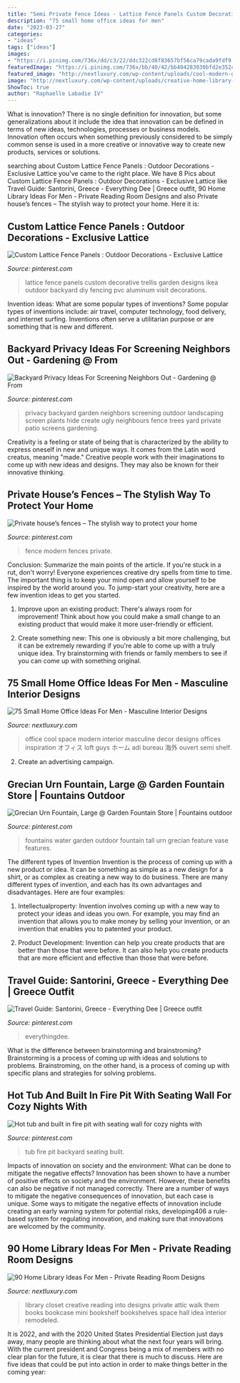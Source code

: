 ```yaml
---
title: "Semi Private Fence Ideas - Lattice Fence Panels Custom Decorative Trellis Garden Designs Ikea Outdoor Backyard Diy Fencing Pvc Aluminum Visit Decorations"
description: "75 small home office ideas for men"
date: "2023-03-27"
categories:
- "ideas"
tags: ["ideas"]
images:
- "https://i.pinimg.com/736x/dd/c3/22/ddc322cd8f83657bf56ca79cada9fdf9.jpg"
featuredImage: "https://i.pinimg.com/736x/bb/40/42/bb404283030bfd2e352ca12f456fb26e.jpg"
featured_image: "http://nextluxury.com/wp-content/uploads/cool-modern-guys-small-home-office-ideas.jpg"
image: "http://nextluxury.com/wp-content/uploads/creative-home-library-closet-design.jpg"
ShowToc: true
author: "Raphaelle Labadie IV"
---
```



What is innovation?
There is no single definition for innovation, but some generalizations about it include the idea that innovation can be defined in terms of new ideas, technologies, processes or business models. Innovation often occurs when something previously considered to be simply common sense is used in a more creative or innovative way to create new products, services or solutions.

	

		
searching about Custom Lattice Fence Panels : Outdoor Decorations - Exclusive Lattice you've came to the right place. We have 8 Pics about Custom Lattice Fence Panels : Outdoor Decorations - Exclusive Lattice like Travel Guide: Santorini, Greece - Everything Dee | Greece outfit, 90 Home Library Ideas For Men - Private Reading Room Designs and also Private house’s fences – The stylish way to protect your home. Here it is:
		
    
## Custom Lattice Fence Panels : Outdoor Decorations - Exclusive Lattice

<img loading=lazy src="https://i.pinimg.com/736x/8a/fa/33/8afa33895cce53ec091292d1dc15aeba.jpg" onerror="this.onerror=null;this.src='https://tse2.mm.bing.net/th?id=OIP.YGQDtHu7hlwyWoG8G9DZaAHaFj&amp;pid=15.1';" alt="Custom Lattice Fence Panels : Outdoor Decorations - Exclusive Lattice">

_Source: pinterest.com_

>lattice fence panels custom decorative trellis garden designs ikea outdoor backyard diy fencing pvc aluminum visit decorations. 

	

Invention ideas: What are some popular types of inventions?
Some popular types of inventions include: air travel, computer technology, food delivery, and internet surfing. Inventions often serve a utilitarian purpose or are something that is new and different.

    
## Backyard Privacy Ideas For Screening Neighbors Out - Gardening @ From

<img loading=lazy src="https://i.pinimg.com/736x/6b/f1/38/6bf1380f3d83f0ef8fe1028c375e7614.jpg" onerror="this.onerror=null;this.src='https://tse2.mm.bing.net/th?id=OIP.HfORG_AOnnpDyCrf6ITauAHaLF&amp;pid=15.1';" alt="Backyard Privacy Ideas For Screening Neighbors Out - Gardening @ From">

_Source: pinterest.com_

>privacy backyard garden neighbors screening outdoor landscaping screen plants hide create ugly neighbours fence trees yard private patio screens gardening. 

	

Creativity is a feeling or state of being that is characterized by the ability to express oneself in new and unique ways. It comes from the Latin word creatus, meaning "made." Creative people work with their imaginations to come up with new ideas and designs. They may also be known for their innovative thinking.

    
## Private House’s Fences – The Stylish Way To Protect Your Home

<img loading=lazy src="https://i.pinimg.com/736x/bb/40/42/bb404283030bfd2e352ca12f456fb26e.jpg" onerror="this.onerror=null;this.src='https://tse3.mm.bing.net/th?id=OIP.T89ffKah35hNFUGcCJtNhAHaGP&amp;pid=15.1';" alt="Private house’s fences – The stylish way to protect your home">

_Source: pinterest.com_

>fence modern fences private. 

	

Conclusion: Summarize the main points of the article.
If you're stuck in a rut, don't worry! Everyone experiences creative dry spells from time to time. The important thing is to keep your mind open and allow yourself to be inspired by the world around you. To jump-start your creativity, here are a few invention ideas to get you started.
1. Improve upon an existing product: There's always room for improvement! Think about how you could make a small change to an existing product that would make it more user-friendly or efficient.

2. Create something new: This one is obviously a bit more challenging, but it can be extremely rewarding if you're able to come up with a truly unique idea. Try brainstorming with friends or family members to see if you can come up with something original.


    
## 75 Small Home Office Ideas For Men - Masculine Interior Designs

<img loading=lazy src="http://nextluxury.com/wp-content/uploads/cool-modern-guys-small-home-office-ideas.jpg" onerror="this.onerror=null;this.src='https://tse2.mm.bing.net/th?id=OIP.rfHZ2b4p9avS-IXqn1ma5gHaL2&amp;pid=15.1';" alt="75 Small Home Office Ideas For Men - Masculine Interior Designs">

_Source: nextluxury.com_

>office cool space modern interior masculine decor designs offices inspiration オフィス loft guys ホーム adi bureau 海外 ouvert semi shelf. 

	

2. Create an advertising campaign.

    
## Grecian Urn Fountain, Large @ Garden Fountain Store | Fountains Outdoor

<img loading=lazy src="https://i.pinimg.com/736x/00/fe/9e/00fe9e341c5d865fd72d72b32d23761e--outdoor-water-fountains-garden-fountains.jpg" onerror="this.onerror=null;this.src='https://tse3.mm.bing.net/th?id=OIP.8S8zHGf3B3xdbIHuoaXxMwHaLi&amp;pid=15.1';" alt="Grecian Urn Fountain, Large @ Garden Fountain Store | Fountains outdoor">

_Source: pinterest.com_

>fountains water garden outdoor fountain tall urn grecian feature vase features. 

	

The different types of Invention
Invention is the process of coming up with a new product or idea. It can be something as simple as a new design for a shirt, or as complex as creating a new way to do business. There are many different types of invention, and each has its own advantages and disadvantages. Here are four examples: 
1. Intellectualproperty: Invention involves coming up with a new way to protect your ideas and ideas you own. For example, you may find an invention that allows you to make money by selling your invention, or an invention that enables you to patented your product. 

2. Product Development: Invention can help you create products that are better than those that were before. It can also help you create products that are more efficient and effective than those that were before. 


    
## Travel Guide: Santorini, Greece - Everything Dee | Greece Outfit

<img loading=lazy src="https://i.pinimg.com/736x/83/86/7a/83867a5c519bb195144a353deb7cee3d.jpg" onerror="this.onerror=null;this.src='https://tse4.mm.bing.net/th?id=OIP.QMDwkbC-Cb8sKePxBjVFAQHaJ3&amp;pid=15.1';" alt="Travel Guide: Santorini, Greece - Everything Dee | Greece outfit">

_Source: pinterest.com_

>everythingdee. 

	

What is the difference between brainstorming and brainstroming?
Brainstorming is a process of coming up with ideas and solutions to problems. Brainstroming, on the other hand, is a process of coming up with specific plans and strategies for solving problems.

    
## Hot Tub And Built In Fire Pit With Seating Wall For Cozy Nights With

<img loading=lazy src="https://i.pinimg.com/736x/dd/c3/22/ddc322cd8f83657bf56ca79cada9fdf9.jpg" onerror="this.onerror=null;this.src='https://tse2.mm.bing.net/th?id=OIP.MGo8Zcm9WOy-uQSl6h-4ogHaFj&amp;pid=15.1';" alt="Hot tub and built in fire pit with seating wall for cozy nights with">

_Source: pinterest.com_

>tub fire pit backyard seating built. 

	

Impacts of innovation on society and the environment: What can be done to mitigate the negative effects?
Innovation has been shown to have a number of positive effects on society and the environment. However, these benefits can also be negative if not managed correctly. There are a number of ways to mitigate the negative consequences of innovation, but each case is unique. Some ways to mitigate the negative effects of innovation include creating an early warning system for potential risks, developing406
a rule-based system for regulating innovation, and making sure that innovations are welcomed by the community.

    
## 90 Home Library Ideas For Men - Private Reading Room Designs

<img loading=lazy src="http://nextluxury.com/wp-content/uploads/creative-home-library-closet-design.jpg" onerror="this.onerror=null;this.src='https://tse2.mm.bing.net/th?id=OIP.8IkUvQXQArRikcu2bn-rSQAAAA&amp;pid=15.1';" alt="90 Home Library Ideas For Men - Private Reading Room Designs">

_Source: nextluxury.com_

>library closet creative reading into designs private attic walk them books bookcase mini bookshelf bookshelves space hall idea interior remodeled. 

	

It is 2022, and with the 2020 United States Presidential Election just days away, many people are thinking about what the next four years will bring. With the current president and Congress being a mix of members with no clear plan for the future, it is clear that there is much to discuss. Here are five ideas that could be put into action in order to make things better in the coming year: 

